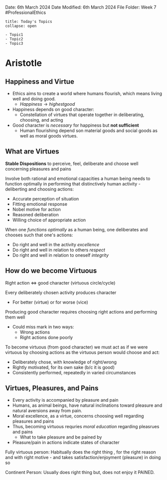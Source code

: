 Date: 6th March 2024
Date Modified: 6th March 2024
File Folder: Week 7
#ProfessionalEthics

```ad-abstract
title: Today's Topics
collapse: open

- Topic1
- Topic2
- Topic3

```

# Aristotle

## Happiness and Virtue

- Ethics aims to create a world where humans flourish, which means living well and doing good.
	- $Happiness \rightarrow highest good$
- Happiness depends on good character:
	- Constellation of virtues that operate together in deliberating, choosing, and acting
- Good character is *necessary* for happiness but **not sufficient**
	- Human flourishing depend son material goods and social goods as well as moral goods virtues.

## What are Virtues

**Stable Dispositions** to perceive, feel, deliberate and choose well concerning pleasures and pains

Involve both rational and emotional capacities a human being needs to function optimally in performing that distinctively human activity - deliberting and choosing actions:
- Accurate perception of situation
- Fitting emotional response
- Nobel motive for action
- Reasoned deliberation
- Willing choice of appropriate action

When one *functions optimally* as a human being, one deliberates and chooses such that one's actions:
- Do right and well in the activity *excellence*
- Do right and well in relation to others *respect*
- Do right and well in relation to oneself *integrity*

## How do we become Virtuous

Right action $\Leftrightarrow$ good character (virtuous circle/cycle)

Every deliberately chosen activity produces character
- For better (virtue) or for worse (vice)

Producing good character requires choosing right actions and performing them well
- Could miss mark in two ways: 
	- Wrong actions
	- Right actions done poorly

To become virtuous (from good character) we must act as if we were virtuous by choosing actions as the virtuous person would choose and act:
- Deliberately chose, with knowledge of right/wrong
- Rightly motivated, for its own sake (b/c it is good)
- Consistently performed, repeatedly in varied circumstances
## Virtues, Pleasures, and Pains

- Every activity is accompanied by pleasure and pain
- Humans, as animal beings, have natural inclinations toward pleasure and natural aversions away from pain.
- Moral excellence, as  a virtue, concerns choosing well regarding pleasures and pains
- Thus, becoming virtuous requries *moral education* regarding pleasrues and pains
	- What to take pleasure and be pained by
- Pleasure/pain in actions indicate states of character

Fully virtuous person: Habitually does the right thing , for the right reason and with right motive - and takes satisfaction/enjoyment (pleasure) in doing so

Continent Person: Usually does right thing but, does not enjoy it PAINED.
